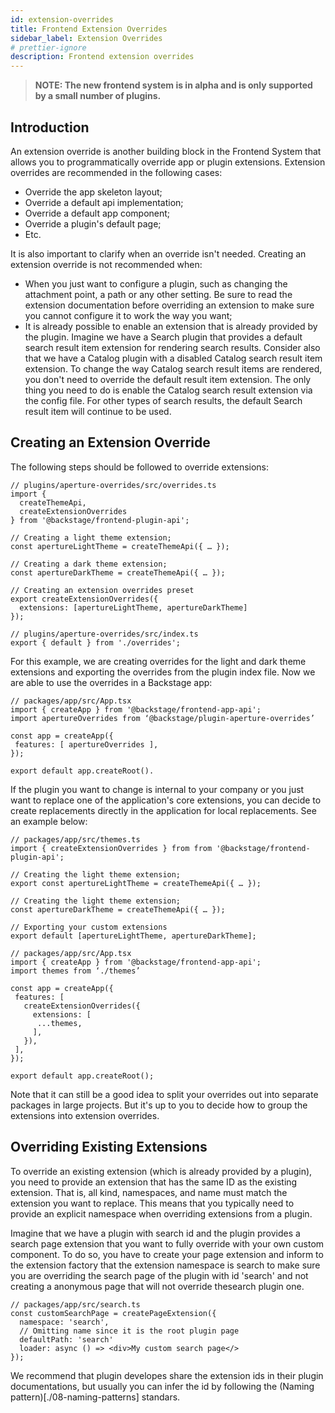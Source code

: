 ```yaml
---
id: extension-overrides
title: Frontend Extension Overrides
sidebar_label: Extension Overrides
# prettier-ignore
description: Frontend extension overrides
---
```


> **NOTE: The new frontend system is in alpha and is only supported by a small number of plugins.**

## Introduction

An extension override is another building block in the Frontend System that allows you to programmatically override app or plugin extensions. Extension overrides are recommended in the following cases:

- Override the app skeleton layout;
- Override a default api implementation;
- Override a default app component;
- Override a plugin's default page;
- Etc.

It is also important to clarify when an override isn't needed. Creating an extension override is not recommended when:

- When you just want to configure a plugin, such as changing the attachment point, a path or any other setting. Be sure to read the extension documentation before overriding an extension to make sure you cannot configure it to work the way you want;
- It is already possible to enable an extension that is already provided by the plugin. Imagine we have a Search plugin that provides a default search result item extension for rendering search results. Consider also that we have a Catalog plugin with a disabled Catalog search result item extension. To change the way Catalog search result items are rendered, you don't need to override the default result item extension. The only thing you need to do is enable the Catalog search result extension via the config file. For other types of search results, the default Search result item will continue to be used.

## Creating an Extension Override

The following steps should be followed to override extensions:

```tsx
// plugins/aperture-overrides/src/overrides.ts
import {
  createThemeApi,
  createExtensionOverrides
} from '@backstage/frontend-plugin-api';

// Creating a light theme extension;
const apertureLightTheme = createThemeApi({ … });

// Creating a dark theme extension;
const apertureDarkTheme = createThemeApi({ … });

// Creating an extension overrides preset
export createExtensionOverrides({
  extensions: [apertureLightTheme, apertureDarkTheme]
});

// plugins/aperture-overrides/src/index.ts
export { default } from './overrides';
```

For this example, we are creating overrides for the light and dark theme extensions and exporting the overrides from the plugin index file. Now we are able to use the overrides in a Backstage app:

```tsx
// packages/app/src/App.tsx
import { createApp } from '@backstage/frontend-app-api';
import apertureOverrides from ‘@backstage/plugin-aperture-overrides’

const app = createApp({
 features: [ apertureOverrides ],
});

export default app.createRoot().
```

If the plugin you want to change is internal to your company or you just want to replace one of the application's core extensions, you can decide to create replacements directly in the application for local replacements. See an example below:

```tsx
// packages/app/src/themes.ts
import { createExtensionOverrides } from from '@backstage/frontend-plugin-api';

// Creating the light theme extension;
export const apertureLightTheme = createThemeApi({ … });

// Creating the light theme extension;
const apertureDarkTheme = createThemeApi({ … });

// Exporting your custom extensions
export default [apertureLightTheme, apertureDarkTheme];

// packages/app/src/App.tsx
import { createApp } from '@backstage/frontend-app-api';
import themes from ‘./themes’

const app = createApp({
 features: [
   createExtensionOverrides({
     extensions: [
      ...themes,
     ],
   }),
 ],
});

export default app.createRoot();
```

Note that it can still be a good idea to split your overrides out into separate packages in large projects. But it's up to you to decide how to group the extensions into extension overrides.

## Overriding Existing Extensions

To override an existing extension (which is already provided by a plugin), you need to provide an extension that has the same ID as the existing extension. That is, all kind, namespaces, and name must match the extension you want to replace. This means that you typically need to provide an explicit namespace when overriding extensions from a plugin.

Imagine that we have a plugin with search id and the plugin provides a search page extension that you want to fully override with your own custom component. To do so, you have to create your page extension and inform to the extension factory that the extension namespace is search to make sure you are overriding the search page of the plugin with id 'search' and not creating a anonymous page that will not override thesearch plugin one.

```tsx
// packages/app/src/search.ts
const customSearchPage = createPageExtension({
  namespace: 'search',
  // Omitting name since it is the root plugin page
  defaultPath: 'search'
  loader: async () => <div>My custom search page</>
});
```

We recommend that plugin developes share the extension ids in their plugin documentations, but usually you can infer the id by following the (Naming pattern)[./08-naming-patterns] standars.
